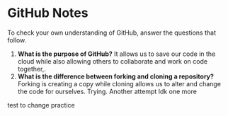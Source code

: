 # GitHub Notes

To check your own understanding of GitHub, answer the questions that follow.

1. **What is the purpose of GitHub?** It allows us to save our code in the cloud while also allowing others to collaborate and work on code together,.
1. **What is the difference between forking and cloning a repository?** Forking is creating a copy while cloning allows us to alter and change the code for ourselves. Trying. Another attempt
Idk one more

test to change practice